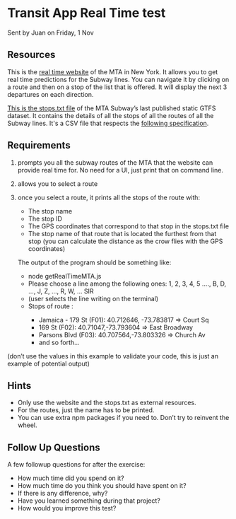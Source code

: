 # Transit App Real Time test

Sent by Juan on Friday, 1 Nov

## Resources

This is the [real time website](http://subwaytime.mta.info/) of the MTA in New York. It allows you to get real time predictions for the Subway lines. You can navigate it by clicking on a route and then on a stop of the list that is offered. It will display the next 3 departures on each direction.

[This is the stops.txt file](https://drive.google.com/file/d/1rB3JQiWyAytWCizPhiKXUNohFrtf0RQF/view) of the MTA Subway’s last published static GTFS dataset. It contains the details of all the stops of all the routes of all the Subway lines. It's a CSV file that respects the [following specification](https://developers.google.com/transit/gtfs/reference/#stopstxt).

## Requirements

1) prompts you all the subway routes of the MTA that the website can provide real time for. No need for a UI, just print that on command line.
2) allows you to select a route
3) once you select a route, it prints all the stops of the route with:
   - The stop name
   - The stop ID
   - The GPS coordinates that correspond to that stop in the stops.txt file
   - The stop name of that route that is located the furthest from that stop (you can calculate the distance as the crow flies with the GPS coordinates)

    The output of the program should be something like:

     - node getRealTimeMTA.js
     - Please choose a line among the following ones: 1, 2, 3, 4, 5 …., B, D, …, J, Z, …, R, W, … SIR
     - (user selects the line writing on the terminal)
     - Stops of route <selected route>:
       - Jamaica - 179 St (F01): 40.712646, -73.783817 => Court Sq
       - 169 St (F02): 40.71047,-73.793604 => East Broadway
       - Parsons Blvd (F03): 40.707564,-73.803326 => Church Av
       - and so forth…

(don’t use the values in this example to validate your code, this is just an example of potential output)

## Hints

- Only use the website and the stops.txt as external resources.
- For the routes, just the name has to be printed.
- You can use extra npm packages if you need to. Don’t try to reinvent the wheel.

## Follow Up Questions

A few followup questions for after the exercise:

- How much time did you spend on it?
- How much time do you think you should have spent on it?
- If there is any difference, why?
- Have you learned something during that project?
- How would you improve this test?